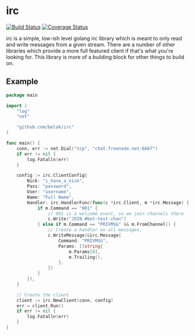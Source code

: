 # irc

[![Build Status](https://travis-ci.org/belak/irc.svg?branch=master)](https://travis-ci.org/belak/irc)
[![Coverage Status](https://coveralls.io/repos/belak/irc/badge.svg?branch=master&service=github)](https://coveralls.io/github/belak/irc?branch=master)

irc is a simple, low-ish level golang irc library which is meant to
only read and write messages from a given stream. There are a number
of other libraries which provide a more full featured client if that's
what you're looking for. This library is more of a building block for
other things to build on.

## Example

```go
package main

import (
	"log"
	"net"

	"github.com/belak/irc"
)

func main() {
	conn, err := net.Dial("tcp", "chat.freenode.net:6667")
	if err != nil {
		log.Fatalln(err)
	}

	config := irc.ClientConfig{
		Nick: "i_have_a_nick",
		Pass: "password",
		User: "username",
		Name: "Full Name",
		Handler: irc.HandlerFunc(func(c *irc.Client, m *irc.Message) {
			if m.Command == "001" {
				// 001 is a welcome event, so we join channels there
				c.Write("JOIN #bot-test-chan")
			} else if m.Command == "PRIVMSG" && m.FromChannel() {
				// Create a handler on all messages.
				c.WriteMessage(&irc.Message{
					Command: "PRIVMSG",
					Params: []string{
						m.Params[0],
						m.Trailing(),
					},
				})
			}
		}),
	}

	// Create the client
	client := irc.NewClient(conn, config)
	err = client.Run()
	if err != nil {
		log.Fatalln(err)
	}
}
```
